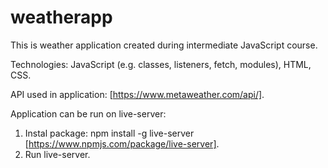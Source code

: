 # weatherapp

This is weather application created during intermediate JavaScript course.

Technologies: JavaScript (e.g. classes, listeners, fetch, modules), HTML, CSS.

API used in application: [https://www.metaweather.com/api/].

Application can be run on live-server:

1. Instal package: npm install -g live-server [https://www.npmjs.com/package/live-server].
2. Run live-server.
